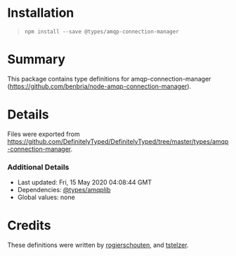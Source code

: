 # Installation
> `npm install --save @types/amqp-connection-manager`

# Summary
This package contains type definitions for amqp-connection-manager (https://github.com/benbria/node-amqp-connection-manager).

# Details
Files were exported from https://github.com/DefinitelyTyped/DefinitelyTyped/tree/master/types/amqp-connection-manager.

### Additional Details
 * Last updated: Fri, 15 May 2020 04:08:44 GMT
 * Dependencies: [@types/amqplib](https://npmjs.com/package/@types/amqplib)
 * Global values: none

# Credits
These definitions were written by [rogierschouten](https://github.com/rogierschouten), and [tstelzer](https://github.com/tstelzer).
